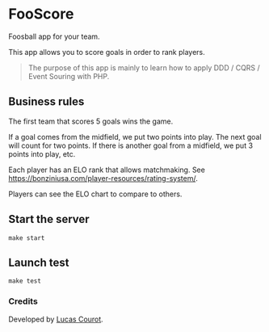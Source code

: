 # FooScore

Foosball app for your team.

This app allows you to score goals in order to rank players.

> The purpose of this app is mainly to learn how to apply DDD / CQRS / Event Souring with PHP.

## Business rules

The first team that scores 5 goals wins the game.

If a goal comes from the midfield, we put two points into play. The next goal will count for two points.
If there is another goal from a midfield, we put 3 points into play, etc.

Each player has an ELO rank that allows matchmaking. See https://bonziniusa.com/player-resources/rating-system/.

Players can see the ELO chart to compare to others.

## Start the server
    make start

## Launch test
    make test

### Credits

Developed by [Lucas Courot](https://github.com/lucascourot).
